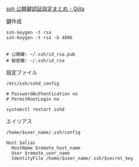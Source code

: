 [ssh 公開鍵認証設定まとめ - Qiita](https://qiita.com/ir-yk/items/af8550fea92b5c5f7fca#%E3%83%AF%E3%83%B3%E3%83%A9%E3%82%A4%E3%83%8A%E3%83%BC%E3%81%A7%E5%AF%BE%E8%B1%A1%E3%82%B5%E3%83%BC%E3%83%90%E3%83%BC%E3%81%AEauthorized_keys%E3%81%B8%E8%BF%BD%E8%A8%98%E3%81%99%E3%82%8B)

鍵作成

```
ssh-keygen -t rsa
ssh-keygen -t rsa -b 4096


# 公開鍵: ~/.ssh/id_rsa.pub
# 秘密鍵: ~/.ssh/id_rsa

```

設定ファイル

```
/etc/ssh/sshd_config

# PasswordAuthentication no
# PermitRootLogin no

systemctl restart sshd
```

エイリアス

```
/home/$user_name/.ssh/config

Host $alias
  HostName $remote_host_name
  User $remote_user_name
  IdentityFile /home/$user_name/.ssh/$secret_key
```
